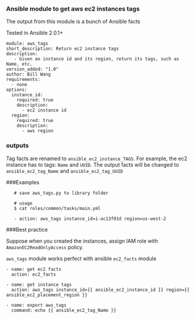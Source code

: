 ### Ansible module to get aws ec2 instances tags

The output from this module is a bunch of Ansible facts

Tested in Ansible 2.0.1+

```
module: aws_tags
short_description: Return ec2 instance tags
description:
   - Given an instance id and its region, return its tags, such as Name, etc.
version_added: "1.0"
author: Bill Wang
requirements:
  - none
options:
  instance_id:
    required: true
    description:
      - ec2 instance id
  region:
    required: true
    description:
      - aws region
```

### outputs

Tag facts are renamed to `ansible_ec2_instance_TAGS`. For example, the ec2 instance has to tags: `Name` and `UUID`. The output facts will be changed to `ansible_ec2_tag_Name` and `ansible_ec2_tag_UUID`

###Examples
```
   # save aws_tags.py to library folder

   # usage
   $ cat roles/common/tasks/main.yml
   
   - action: aws_tags instance_id=i-ac13f01d region=us-west-2
```

###Best practice

Suppose when you created the instances, assign IAM role with `AmazonEC2ReadOnlyAccess` policy. 

`aws_tags` module works perfect with ansible `ec2_facts` module

```
- name: get ec2 facts
  action: ec2_facts

- name: get instance tags
  action: aws_tags instance_id={{ ansible_ec2_instance_id }} region={{ ansible_ec2_placement_region }}
  
- name: export aws_tags
  command: echo {{ ansible_ec2_tag_Name }}
```
